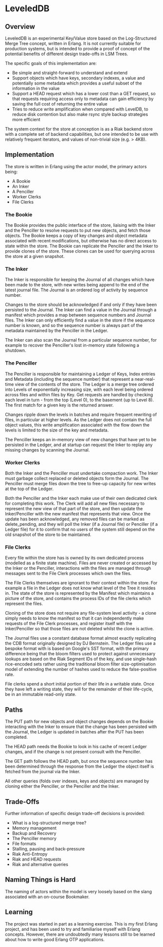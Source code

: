 # LeveledDB

## Overview

LeveledDB is an experimental Key/Value store based on the Log-Structured Merge Tree concept, written in Erlang. It is not currently suitable for production systems, but is intended to provide a proof of concept of the potential benefits of different design trade-offs in LSM Trees.

The specific goals of this implementation are:

- Be simple and straight-forward to understand and extend
- Support objects which have keys, secondary indexes, a value and potentially some metadata which provides a useful subset of the information in the value
- Support a HEAD request which has a lower cost than a GET request, so that requests requiring access only to metadata can gain efficiency by saving the full cost of returning the entire value
- Tries to reduce write amplification when compared with LevelDB, to reduce disk contention but also make rsync style backup strategies more efficient

The system context for the store at conception is as a Riak backend store with a complete set of backend capabilities, but one intended to be use with relatively frequent iterators, and values of non-trivial size (e.g. > 4KB).

## Implementation 

The store is written in Erlang using the actor model, the primary actors being:

- A Bookie
- An Inker
- A Penciller
- Worker Clerks
- File Clerks

### The Bookie

The Bookie provides the public interface of the store, liaising with the Inker and the Penciller to resolve requests to put new objects, and fetch those objects.  The Bookie keeps a copy of key changes and object metadata associated with recent modifications, but otherwise has no direct access to state within the store.  The Bookie can replicate the Penciller and the Inker to provide clones of the store.  These clones can be used for querying across the store at a given snapshot.

### The Inker

The Inker is responsible for keeping the Journal of all changes which have been made to the store, with new writes being append to the end of the latest journal file.  The Journal is an ordered log of activity by sequence number.  

Changes to the store should be acknowledged if and only if they have been persisted to the Journal.  The Inker can find a value in the Journal through a manifest which provides a map between sequence numbers and Journal files.  The Inker can only efficiently find a value in the store if the sequence number is known, and so the sequence number is always part of the metadata maintained by the Penciller in the Ledger.

The Inker can also scan the Journal from a particular sequence number, for example to recover the Penciller's lost in-memory state following a shutdown.

### The Penciller

The Penciller is responsible for maintaining a Ledger of Keys, Index entries and Metadata (including the sequence number) that represent a near-real-time view of the contents of the store.  The Ledger is a merge tree ordered into Levels of exponentially increasing size, with each level being ordered across files and within files by Key.  Get requests are handled by checking each level in turn - from the top (Level 0), to the basement (up to Level 8).  The first match for a given key is the returned answer.

Changes ripple down the levels in batches and require frequent rewriting of files, in particular at higher levels.  As the Ledger does not contain the full object values, this write amplification associated with the flow down the levels is limited to the size of the key and metadata.

The Penciller keeps an in-memory view of new changes that have yet to be persisted in the Ledger, and at startup can request the Inker to replay any missing changes by scanning the Journal.

### Worker Clerks

Both the Inker and the Penciller must undertake compaction work.  The Inker must garbage collect replaced or deleted objects form the Journal.  The Penciller must merge files down the tree to free-up capacity for new writes at the top of the Ledger.  

Both the Penciller and the Inker each make use of their own dedicated clerk for completing this work.  The Clerk will add all new files necessary to represent the new view of that part of the store, and then update the Inker/Penciller with the new manifest that represents that view.  Once the update has been acknowledged, any removed files can be marked as delete_pending, and they will poll the Inker (if a Journal file) or Penciller (if a Ledger file) for it to confirm that no users of the system still depend on the old snapshot of the store to be maintained.

### File Clerks

Every file within the store has is owned by its own dedicated process (modelled as a finite state machine).  Files are never created or accessed by the Inker or the Penciller, interactions with the files are managed through messages sent to the File Clerk processes which own the files.

The File Clerks themselves are ignorant to their context within the store.  For example a file in the Ledger does not know what level of the Tree it resides in.  The state of the store is represented by the Manifest which maintains a picture of the store, and contains the process IDs of the file clerks which represent the files.

Cloning of the store does not require any file-system level activity - a clone simply needs to know the manifest so that it can independently make requests of the File Clerk processes, and register itself with the Inker/Penciller so that those files are not deleted whilst the clone is active.

The Journal files use a constant database format almost exactly replicating the CDB format originally designed by DJ Bernstein.  The Ledger files use a bespoke format with is based on Google's SST format, with the primary difference being that the bloom filters used to protect against unnecessary lookups are based on the Riak Segment IDs of the key, and use single-hash rice-encoded sets rather using the traditional bloom filter size-optimisation model of extending the number of hashes used to reduce the false-positive rate.

File clerks spend a short initial portion of their life in a writable state.  Once they have left a writing state, they will for the remainder of their life-cycle, be in an immutable read-only state.

## Paths

The PUT path for new objects and object changes depends on the Bookie interacting with the Inker to ensure that the change has been persisted with the Journal, the Ledger is updated in batches after the PUT has been completed.

The HEAD path needs the Bookie to look in his cache of recent Ledger changes, and if the change is not present consult with the Penciller.

The GET path follows the HEAD path, but once the sequence number has been determined through the response from the Ledger the object itself is fetched from the journal via the Inker.

All other queries (folds over indexes, keys and objects) are managed by cloning either the Penciller, or the Penciller and the Inker.

## Trade-Offs

Further information of specific design trade-off decisions is provided:

- What is a log-structured merge tree?
- Memory management
- Backup and Recovery
- The Penciller memory
- File formats
- Stalling, pausing and back-pressure
- Riak Anti-Entropy
- Riak and HEAD requests
- Riak and alternative queries

## Naming Things is Hard

The naming of actors within the model is very loosely based on the slang associated with an on-course Bookmaker.  

## Learning

The project was started in part as a learning exercise.  This is my first Erlang project, and has been used to try and familiarise myself with Erlang concepts.  However, there are undoubtedly many lessons still to be learned about how to write good Erlang OTP applications.